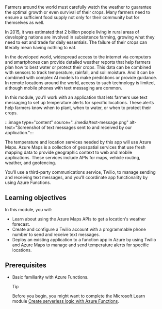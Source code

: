 Farmers around the world must carefully watch the weather to guarantee the optimal growth or even survival of their crops. Many farmers need to ensure a sufficient food supply not only for their community but for themselves as well. 

In 2015, it was estimated that 2 billion people living in rural areas of developing nations are involved in subsistence farming, growing what they need to eat and trade for daily essentials. The failure of their crops can literally mean having nothing to eat.

In the developed world, widespread access to the internet via computers and smartphones can provide detailed weather reports that help farmers plan how to best water or protect their crops. This data can be combined with sensors to track temperature, rainfall, and soil moisture. And it can be combined with complex AI models to make predictions or provide guidance. In remote locations around the world, access to such technology is limited, although mobile phones with text messaging are common.

In this module, you'll work with an application that lets farmers use text messaging to set up temperature alerts for specific locations. These alerts help farmers know when to plant, when to water, or when to protect their crops.

:::image type="content" source="../media/text-message.png" alt-text="Screenshot of text messages sent to and received by our application.":::

The temperature and location services needed by this app will use Azure Maps. Azure Maps is a collection of geospatial services that use fresh mapping data to provide geographic context to web and mobile applications. These services include APIs for maps, vehicle routing, weather, and geofencing.

You'll use a third-party communications service, Twilio, to manage sending and receiving text messages, and you'll coordinate app functionality by using Azure Functions.

## Learning objectives

In this module, you will:

- Learn about using the Azure Maps APIs to get a location's weather forecast.
- Create and configure a Twilio account with a programmable phone number to send and receive text messages.
- Deploy an existing application to a function app in Azure by using Twilio and Azure Maps to manage and send temperature alerts for specific locations.

## Prerequisites

- Basic familiarity with Azure Functions.

    > [!TIP]
    > Before you begin, you might want to complete the Microsoft Learn module [Create serverless logic with Azure Functions](https://docs.microsoft.com/learn/modules/create-serverless-logic-with-azure-functions/?azure-portal=true).
